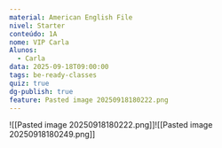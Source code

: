 ```yaml
---
material: American English File
nivel: Starter
conteúdo: 1A
nome: VIP Carla
Alunos:
  - Carla
data: 2025-09-18T09:00:00
tags: be-ready-classes
quiz: true
dg-publish: true
feature: Pasted image 20250918180222.png
---
```

![[Pasted image 20250918180222.png]]![[Pasted image 20250918180249.png]]
